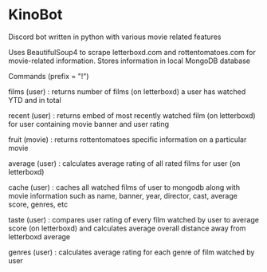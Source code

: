 # KinoBot
Discord bot written in python with various movie related features

Uses BeautifulSoup4 to scrape letterboxd.com and rottentomatoes.com for movie-related information.
Stores information in local MongoDB database

Commands (prefix = "!")

films (user) : returns number of films (on letterboxd) a user has watched YTD and in total

recent (user) : returns embed of most recently watched film (on letterboxd) for user containing movie banner and user rating

fruit (movie) : returns rottentomatoes specific information on a particular movie

average (user) : calculates average rating of all rated films for user (on letterboxd)

cache (user) : caches all watched films of user to mongodb along with movie information such as name, banner, year, director, cast, average score, genres, etc

taste (user) : compares user rating of every film watched by user to average score (on letterboxd) and calculates average overall distance away from letterboxd average

genres (user) : calculates average rating for each genre of film watched by user
